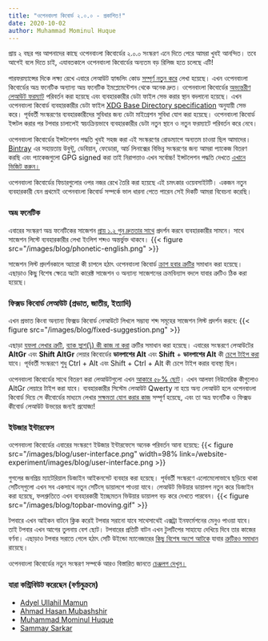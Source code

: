 ```yaml
---
title: "ওপেনবাংলা কিবোর্ড ২.০.০ - প্রকাশিত!"
date: 2020-10-02
author: Muhammad Mominul Huque
---
```


প্রায় ২ বছর পর আপনাদের কাছে ওপেনবাংলা কিবোর্ডের ২.০.০ সংস্করণ এনে দিতে পেরে আমরা খুবই আনন্দিত। তবে আগেই বলে দিতে চাই, এযাবতকালে ওপেনবাংলা কিবোর্ডের অন্যতম বড় রিলিজ হতে চলেছে এটি!
<!--more-->

পারফরম্যান্সের দিকে লক্ষ্য রেখে এবারে লেআউট হ্যান্ডলিং কোড [সম্পূর্ণ নতুন করে][107] লেখা হয়েছে। এখন ওপেনবাংলা কিবোর্ডের অভ্র ফনেটিক অন্যান্য অভ্র ফনেটিক ইমপ্লেমেন্টেশন থেকে অনেক দ্রুত। ওপেনবাংলা কিবোর্ডের [অভ্যন্তরীণ লেআউট ফরম্যাট][143] পরিবর্তন করা হয়েছে এবং ব্যবহারকারীর ডেটা ফাইল সেভ করার স্থান বদলানো হয়েছে। এখন ওপেনবাংলা কিবোর্ড ব্যবহারকারীর ডেটা ফাইল [XDG Base Directory specification][xdg] অনুযায়ী সেভ করে। পূর্ববর্তী সংস্করণের ব্যবহারকারীদের সুবিধার জন্য ডেটা মাইগ্রেশন সুবিধা যোগ করা হয়েছে। ওপেনবাংলা কিবোর্ড ইন্সটল করার পর টপবার চালালেই স্বয়ংক্রিয়ভাবে ব্যবহারকারীর ডেটা নতুন স্থানে ও নতুন ফরম্যাটে পরিবর্তন করে নেবে।

ওপেনবাংলা কিবোর্ডের ইন্সটলেশন পদ্ধতি খুবই সহজ করা এই সংস্করণের রোডম্যাপে অন্যতম চাওয়া ছিল আমাদের। [Bintray](https://bintray.com/) এর সহায়তায় উবুন্টু, ডেবিয়ান, ফেডোরা, আর্চ লিনাক্সের বিভিন্ন সংস্করণের জন্য আমরা প্যাকেজ বিতরণ করছি এবং প্যাকেজগুলো GPG signed করা তাই নিরাপত্তাও এখন সর্বোচ্চ! ইন্সটলেশন পদ্ধতি দেখতে [এখানে ভিজিট করুন।](https://openbangla.github.io/install/)

ওপেনবাংলা কিবোর্ডের ফিচারগুলোর ওপর নজর রেখে তৈরি করা হয়েছে এই চমৎকার ওয়েবসাইটটি। একজন নতুন ব্যবহারকারী যেন প্রথমেই ওপেনবাংলা কিবোর্ড সম্পর্কে ভাল ধারনা পেতে পারেন সেই দিকটি আমরা বিবেচনা করেছি।

### অভ্র ফনেটিক
এবারের সংস্করণ অভ্র ফনেটিকের সাজেশন [প্রায় ১.২ গুন দ্রুততার সাথে][3] প্রদর্শন করবে ব্যবহারকারীর সামনে। সাথে সাজেশন লিস্টে ব্যবহারকারীর লেখা ইংলিশ শব্দও অন্তর্ভুক্ত থাকবে।
{{< figure src="/images/blog/phonetic-english.png" >}}

সাজেশন লিস্ট প্রদর্শনকালে অ্যারো কী চাপলে হঠাৎ ওপেনবাংলা কিবোর্ড [ক্রাশ হবার ত্রুটির][123] সমাধান করা হয়েছে। এছাড়াও কিছু বিশেষ ক্ষেত্রে অটো কারেক্ট সাজেশন ও অন্যান্য সাজেশনের ক্রমবিন্যাস বদলে যাবার ত্রুটিও ঠিক করা হয়েছে।
### ফিক্সড কিবোর্ড লেআউট (প্রভাত, জাতীয়, ইত্যাদি)
এখন প্রভাত কিংবা অন্যান্য ফিক্সড কিবোর্ড লেআউটে লিখলে সম্ভাব্য শব্দ সমূহের সাজেশন লিস্ট প্রদর্শন করবে:
{{< figure src="/images/blog/fixed-suggestion.png" >}}

এছাড়া [যফলা লেখার ত্রুটি][117], [ব্যাক স্লাশ(\\) কী কাজ না করা][98] ত্রুটির সমাধান করা হয়েছে।
এবারের সংস্করণে লেআউটের **AltGr** এবং **Shift AltGr** লেয়ার কিবোর্ডের **ডানপাশের Alt** এবং **Shift** + **ডানপাশের Alt** কী [চেপে টাইপ করা][152] যাবে। পূর্ববর্তী সংস্করণে শুধু Ctrl + Alt এবং Shift + Ctrl + Alt কী চেপে টাইপ করার ব্যবস্থা ছিল। 

ওপেনবাংলা কিবোর্ডের সাথে বিতরণ করা লেআউটগুলো এখন [আকারে ৫৮% ছোট][143]। এখন আলফা নিউমেরিক কীগুলোও AltGr লেয়ারে টাইপ করা যাবে। ব্যবহারকারীর সিস্টেম লেআউট Qwerty না হয়ে অন্য লেআউট হলে ওপেনবাংলা কিবোর্ড দিয়ে সে কীবোর্ডের মাধ্যমে লেখার [সক্ষমতা যোগ করার কাজ][143] সম্পূর্ণ হয়েছে, এবং তা অভ্র ফনেটিক ও ফিক্সড কীবোর্ড লেআউট উভয়ের জন্যই প্রযোজ্য!
### ইউজার ইন্টারফেস
ওপেনবাংলা কিবোর্ডের এবারের সংস্করণে ইউজার ইন্টারফেসে অনেক পরিবর্তন আনা হয়েছে:
{{< figure src="/images/blog/user-interface.png" width=98% link=/website-experiment/images/blog/user-interface.png >}}

গুগলের জনপ্রিয় ম্যাটেরিয়াল ডিজাইন আইকনসেট ব্যবহার করা হয়েছে। পূর্ববর্তী সংস্করণে এলোমেলোভাবে ছড়িয়ে থাকা সেটিংস্‌গুলো এখন সব একসাথে নতুন সেটিংস্‌ ডায়ালগে পাওয়া যাবে। লেআউট ভিউয়ার ডায়ালগ নতুন করে ডিজাইন করা হয়েছে, ফলশ্রুতিতে এখন ব্যবহারকারী ইচ্ছেমতন ভিউয়ার ডায়ালগ বড় করে দেখতে পারবেন।
{{< figure src="/images/blog/topbar-moving.gif" >}}

টপবারে এখন আইকন বাটনে ক্লিক করেই টপবার সরানো যাবে সাথেসাথেই এক্সট্রা ইনফর্মেশনের মেনুও পাওয়া যাবে। তাই টপবার এখন আগের তুলনায় বেশ ছোট। টপবারের প্রতিটি বাটন এখন টুলটিপের সাহায্যে দেখিয়ে দিবে তার কাজের বর্ণনা। এছাড়াও টপবার সরাতে গেলে হঠাৎ সেটি উইন্ডো ম্যানেজারের [কিছু বিশেষ অংশে আটকে][153] যাবার [ত্রুটিরও সমাধান][171] রায়েছে।

ওপেনবাংলা কিবোর্ডের নতুন সংস্করণ সম্পর্কে আরও বিস্তারিত জানতে [চেঞ্জলগ দেখুন।](https://github.com/OpenBangla/OpenBangla-Keyboard/blob/master/CHANGELOG.md#200)

### যারা কন্ট্রিবিউট করেছেন (বর্ণানুক্রমে)
* [Adyel Ullahil Mamun](https://github.com/Adyel)
* [Ahmad Hasan Mubashshir](https://github.com/ahmubashshir)
* [Muhammad Mominul Huque](https://github.com/mominul)
* [Sammay Sarkar](https://github.com/bdeshi)


[xdg]: https://specifications.freedesktop.org/basedir-spec/latest
[107]: https://github.com/OpenBangla/OpenBangla-Keyboard/pull/107
[3]: https://github.com/OpenBangla/riti/pull/3
[123]: https://github.com/OpenBangla/OpenBangla-Keyboard/issues/123
[117]: https://github.com/OpenBangla/OpenBangla-Keyboard/issues/117
[98]: https://github.com/OpenBangla/OpenBangla-Keyboard/issues/98
[152]: https://github.com/OpenBangla/OpenBangla-Keyboard/issues/152
[143]: https://github.com/OpenBangla/OpenBangla-Keyboard/pull/143
[153]: https://github.com/OpenBangla/OpenBangla-Keyboard/issues/153
[171]: https://github.com/OpenBangla/OpenBangla-Keyboard/pull/171
